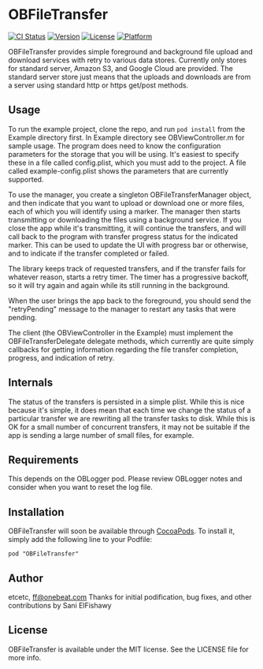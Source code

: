 # OBFileTransfer

[![CI Status](http://img.shields.io/travis/etcetc/OBFileTransfer.svg?style=flat)](https://travis-ci.org/etcetc/OBFileTransfer)
[![Version](https://img.shields.io/cocoapods/v/OBFileTransfer.svg?style=flat)](http://cocoadocs.org/docsets/OBFileTransfer)
[![License](https://img.shields.io/cocoapods/l/OBFileTransfer.svg?style=flat)](http://cocoadocs.org/docsets/OBFileTransfer)
[![Platform](https://img.shields.io/cocoapods/p/OBFileTransfer.svg?style=flat)](http://cocoadocs.org/docsets/OBFileTransfer)

OBFileTransfer provides simple foreground and background file upload and download services with retry to various data stores.  Currently only stores for standard
server, Amazon S3, and Google Cloud are provided.  The standard server store just means that the uploads and downloads are from a server using standard http or https get/post methods.

## Usage

To run the example project, clone the repo, and run `pod install` from the Example directory first.  In Example directory see OBViewController.m for sample usage.
The program does need to know the configuration parameters for the storage that you will be using.  It's easiest to specify these in a file called config.plist, which you must add to the 
project.  A file called example-config.plist shows the parameters that are currently supported.  

To use the manager, you create a singleton OBFileTransferManager object, and then indicate that you want to upload or download one or more files, each of which you will identify using a marker.  The manager then starts transmitting or downloading the files
using a background service.  If you close the app while it's transmitting, it will continue the transfers, and will call back to the program with transfer progress status for the indicated marker.  This can be used to update the UI with progress bar or otherwise, and to indicate if the transfer completed or failed.

The library keeps track of requested transfers, and if the transfer fails for whatever reason, starts a retry timer.  The timer has a progressive backoff, so it will try again and again while its still running in the background.  

When the user brings the app back to the foreground, you should send the "retryPending" message to the manager to restart any tasks that were pending.  

The client (the OBViewController in the Example) must implement the OBFileTransferDelegate delegate methods, which currently are quite simply callbacks for getting information regarding the file transfer completion, progress, and indication of retry.

## Internals
The status of the transfers is persisted in a simple plist.  While this is nice because it's simple, it does mean that each time we change the status of a particular transfer we are rewriting all the transfer tasks to disk.  While this is OK for a small number of concurrent transfers, it may not be suitable if the app is sending a large number of small files, for example.


## Requirements
This depends on the OBLogger pod.  Please review OBLogger notes and consider when you want to reset the log file.

## Installation

OBFileTransfer will soon be available through [CocoaPods](http://cocoapods.org). To install
it, simply add the following line to your Podfile:

    pod "OBFileTransfer"

## Author

etcetc, ff@onebeat.com
Thanks for initial podification, bug fixes, and other contributions by Sani ElFishawy

## License

OBFileTransfer is available under the MIT license. See the LICENSE file for more info.

